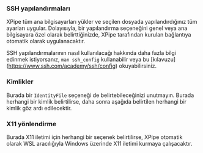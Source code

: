 ### SSH yapılandırmaları

XPipe tüm ana bilgisayarları yükler ve seçilen dosyada yapılandırdığınız tüm ayarları uygular. Dolayısıyla, bir yapılandırma seçeneğini genel veya ana bilgisayara özel olarak belirttiğinizde, XPipe tarafından kurulan bağlantıya otomatik olarak uygulanacaktır.

SSH yapılandırmalarının nasıl kullanılacağı hakkında daha fazla bilgi edinmek istiyorsanız, `man ssh_config` kullanabilir veya bu [kılavuzu] (https://www.ssh.com/academy/ssh/config) okuyabilirsiniz.

### Kimlikler

Burada bir `IdentityFile` seçeneği de belirtebileceğinizi unutmayın. Burada herhangi bir kimlik belirtilirse, daha sonra aşağıda belirtilen herhangi bir kimlik göz ardı edilecektir.

### X11 yönlendirme

Burada X11 iletimi için herhangi bir seçenek belirtilirse, XPipe otomatik olarak WSL aracılığıyla Windows üzerinde X11 iletimi kurmaya çalışacaktır.